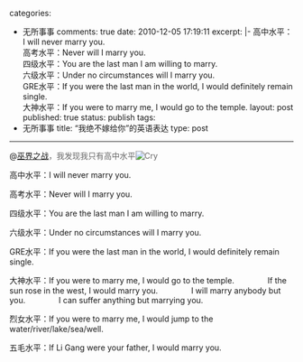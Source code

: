 categories: 
  - 无所事事
comments: true
date: 2010-12-05 17:19:11
excerpt: |-
    高中水平：I will never marry you. 
    <br />高考水平：Never will I marry you. 
    <br />四级水平：You are the last man I am willing to marry. 
    <br />六级水平：Under no circumstances will I marry you. 
    <br />GRE水平：If you were the last man in the world, I would definitely remain single. 
    <br />大神水平：If you were to marry me, I would go to the temple. 
layout: post
published: true
status: publish
tags: 
  - 无所事事
title: “我绝不嫁给你”的英语表达
type: post
---

@<span style="color: #666666;"><a href="http://group.mtime.com/queen/discussion/1285210/" target="_blank">巫界之战</a>，我发现我只有高中水平<img title="Cry" src="/tinymce/plugins/emotions/img/smiley-cry.gif" border="0" alt="Cry"></span>

高中水平：I will never marry you.

高考水平：Never will I marry you.

四级水平：You are the last man I am willing to marry.

六级水平：Under no circumstances will I marry you.

GRE水平：If you were the last man in the world, I would definitely remain single.

大神水平：If you were to marry me, I would go to the temple.
              If the sun rose in the west, I would marry you.
              I will marry anybody but you.
              I can suffer anything but marrying you.

烈女水平：If you were to marry me, I would jump to the water/river/lake/sea/well.

五毛水平：If Li Gang were your father, I would marry you.
